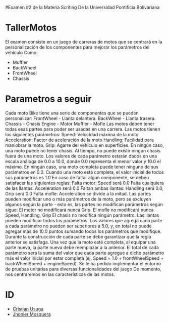#Examen #2
de la Materia Scriting De la Universidad Pontificia Bolivariana
# TallerMotos 
El examen consiste en un juego de carreras de motos que se centrará en la personalización de los componentes para mejorar los parámetros del vehículo Como:
- Muffler
- BackWheel
- FrontWheel
- Chassis

# Parametros a seguir
Cada moto Bike tiene una serie de componentes que se pueden personalizar:
FrontWheel - Llanta delantera.
BackWheel - Llanta trasera.
Chassis - Chasis
Engine - Motor
Muffler - Mofle
Las motos deben tener todas esas partes para poder ser usadas en una carrera.
Las motos tienen los siguientes parámetros:
Speed: Velocidad máxima de la moto
Acceleration: Factor de aceleración de la moto
Handling: Facilidad para maniobrar la moto.
Grip: Agarre del vehículo en superficies.
En ningún caso, una moto puede no tener chasis. Al tiempo, no puede existir ningún chasis fuera de una moto.
Los valores de cada parámetro estarán dados en una escala análoga de 0.0 a 10.0, donde 0.0 representa el menor valor y 10.0 el máximo.
En ningún caso, una moto completa puede tener ninguno de sus parámetros en 0.0.
Cuando una moto está completa, el valor inicial de todos sus parámetros es 1.0
En caso de faltar algún componente, se deben satisfacer las siguientes reglas:
Falta motor: Speed será 0.0
Falta cualquiera de las llantas: Acceleration será 0.0
Faltan ambas llantas: Handling será 0.0, Grip será 0.0
Falta mofle: Acceleration se divide a la mitad.
Las partes pueden modificar uno o más parámetros de la moto, pero se excluyen algunos según la parte - esto es, las partes no modifican parámetros según sigue:
El motor no modificará nunca Grip.
El mofle no modificará nunca Speed, Handling, Grip
El chasis no modifica ningún parámetro.
Las llantas pueden modificar todos los parámetros.
Los valores que agrega cada parte a cada parámetro no pueden ser superiores a 5.0, y, en total no puede agregar más de 10.0 puntos sumando todos los parámetros que modifique.
Durante la construcción de cada parte se debe garantizar que la regla anterior se satisfaga.
Una vez que la moto esté completa, al equipar una parte nueva, la parte nueva debe reemplazar a la anterior.
El total de cada parámetro será la suma del valor que cada parte agregue a dicho parámetro más el valor inicial por estar completa (ej. Speed = 1.0 + frontWheelSpeed + backWheelSpeed + engineSpeed).
Se le ha pedido implementar el entorno de pruebas unitarias para diversas funcionalidades del juego De momento, nos centraremos en las características de las motos.


# ID
- [Cristian Usuga](https://github.com/Cristian171)
- [Jhonier Mosquera](https://github.com/quertuy)
 
